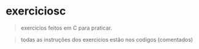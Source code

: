 # exerciciosc

> exercicios feitos em C para praticar.
  
  
  
  > todas as instruções dos exercicios estão nos codigos (comentados)
